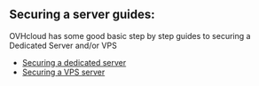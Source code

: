 ## Securing a server guides:

OVHcloud has some good basic step by step guides to securing a Dedicated Server and/or VPS
- [Securing a dedicated server](https://help.ovhcloud.com/csm/en-ca-dedicated-servers-securing-server?id=kb_article_view&sysparm_article=KB0043970)
- [Securing a VPS server](https://help.ovhcloud.com/csm/en-vps-security-tips?id=kb_article_view&sysparm_article=KB0047703)

